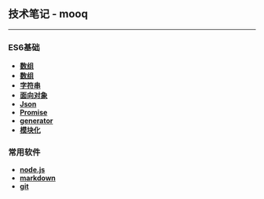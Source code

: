 ## 技术笔记 - mooq
---
### ES6基础
- **[数组](/md/基础.md)** 
- **[数组](/md/数组.md)** 
- **[字符串](/md/字符串.md)** 
- **[面向对象](/md/面向对象.md)**
- **[Json](/md/Json对象.md)**
- **[Promise](/md/Promise.md)**
- **[generator](/md/generator.md)**
- **[模块化](/md/模块化.md)**
### 常用软件
- **[node.js](/md/node.md)**
- **[markdown](/md/markdown.md)**
- **[git](/md/git.md)**